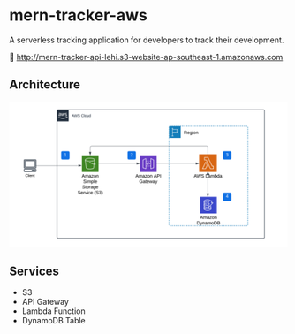 # mern-tracker-aws

A serverless tracking application for developers to track their development.

🔗 http://mern-tracker-api-lehi.s3-website-ap-southeast-1.amazonaws.com

## Architecture
![alt text](mern-tracker-architecture.png)

## Services
- S3
- API Gateway
- Lambda Function
- DynamoDB Table
